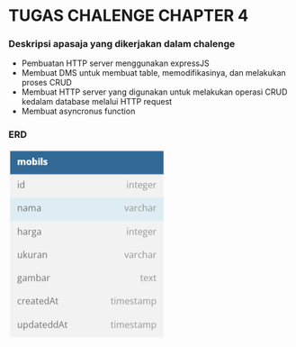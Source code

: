 # TUGAS CHALENGE CHAPTER 4

### Deskripsi apasaja yang dikerjakan dalam chalenge

-   Pembuatan HTTP server menggunakan expressJS
-   Membuat DMS untuk membuat table, memodifikasinya, dan melakukan proses CRUD
-   Membuat HTTP server yang digunakan untuk melakukan operasi CRUD kedalam database melalui HTTP request
-   Membuat asyncronus function

### ERD

![Alt text](/ERD_Chalenge4.png "a title")
